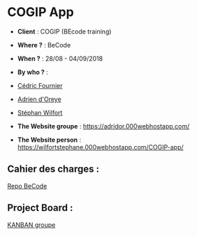 # COGIP App
- **Client** : COGIP (BEcode training)

- **Where ?** : BeCode
- **When ?** :  28/08 - 04/09/2018
- **By who ?** : 
- [Cédric Fournier](https://github.com/Cedric-Fournier)
- [Adrien d'Oreye](https://github.com/adridor)
- [Stéphan Wilfort](https://github.com/wilfort)
- **The Website groupe** : https://adridor.000webhostapp.com/
- **The Website person** : https://wilfortstephane.000webhostapp.com/COGIP-app/

## Cahier des charges : 
[Repo BeCode](https://github.com/becodeorg/Johnson2/tree/master/projets/COGIPapp)
## Project Board : 
[KANBAN groupe](https://github.com/Cedric-Fournier/COGIP-app/projects)